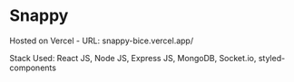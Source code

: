 # Snappy

Hosted on Vercel - URL: snappy-bice.vercel.app/

Stack Used: React JS, Node JS, Express JS, MongoDB, Socket.io, styled-components
